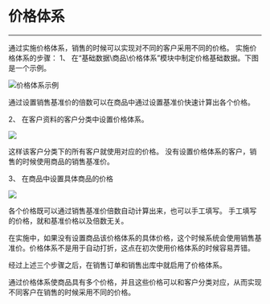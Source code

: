 # 价格体系

---

通过实施价格体系，销售的时候可以实现对不同的客户采用不同的价格。
实施价格体系的步骤：
1、 在“基础数据\商品\价格体系”模块中制定价格基础数据。下图是一个示例。

![价格体系示例](/assets/02-04-03-01.jpg)

通过设置销售基准价的倍数可以在商品中通过设置基准价快速计算出各个价格。

2、 在客户资料的客户分类中设置价格体系。

![](/assets/02-04-03-02.jpg)

这样该客户分类下的所有客户就使用对应的价格。
没有设置价格体系的客户，销售的时候使用商品的销售基准价。

3、 在商品中设置具体商品的价格

![](/assets/02-04-03-03.jpg)

各个价格既可以通过销售基准价倍数自动计算出来，也可以手工填写。
手工填写的价格，就和基准价格以及倍数无关。

在实施中，如果没有设置商品该价格体系的具体价格，这个时候系统会使用销售基准价。价格体系不是用于自动打折，这点在初次使用价格体系的时候容易弄错。

经过上述三个步骤之后，在销售订单和销售出库中就启用了价格体系。

通过价格体系使商品具有多个价格，并且这些价格可以和客户分类对应，从而实现不同客户在销售的时候采用不同的价格。
